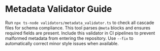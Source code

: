 <!-- @meta {
  "fileType": "permanent",
  "purpose": "Documentation for the metadata validation CLI used in READ and WRITE phases.",
  "editPolicy": "appendOrReplace",
  "routeScope": "global"
} -->
# Metadata Validator Guide
Run `npx ts-node validators/metadata_validator.ts` to check all cascade files for schema compliance. This tool parses `@meta` blocks and ensures required fields are present.
Include this validator in CI pipelines to prevent malformed metadata from entering the repository. Use `--fix` to automatically correct minor style issues when available.
